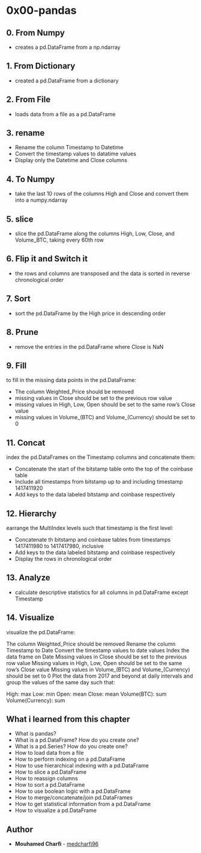 # 0x00-pandas
 ## 0. From Numpy
* creates a pd.DataFrame from a np.ndarray

## 1. From Dictionary

* created a pd.DataFrame from a dictionary

## 2. From File

* loads data from a file as a pd.DataFrame

## 3. rename

* Rename the column Timestamp to Datetime
* Convert the timestamp values to datatime values
* Display only the Datetime and Close columns

## 4. To Numpy
* take the last 10 rows of the columns High and Close and convert them into a numpy.ndarray

## 5. slice
*  slice the pd.DataFrame along the columns High, Low, Close, and Volume_BTC, taking every 60th row

## 6. Flip it and Switch it

*  the rows and columns are transposed and the data is sorted in reverse chronological order

## 7. Sort
*  sort the pd.DataFrame by the High price in descending order
## 8. Prune

* remove the entries in the pd.DataFrame where Close is NaN

## 9. Fill
 to fill in the missing data points in the pd.DataFrame:

* The column Weighted_Price should be removed
* missing values in Close should be set to the previous row value
* missing values in High, Low, Open should be set to the same row’s Close value
* missing values in Volume_(BTC) and Volume_(Currency) should be set to 0

## 11. Concat
index the pd.DataFrames on the Timestamp columns and concatenate them:

* Concatenate the start of the bitstamp table onto the top of the coinbase table
* Include all timestamps from bitstamp up to and including timestamp 1417411920
* Add keys to the data labeled bitstamp and coinbase respectively

## 12. Hierarchy

earrange the MultiIndex levels such that timestamp is the first level:

* Concatenate th bitstamp and coinbase tables from timestamps 1417411980 to 1417417980, inclusive
* Add keys to the data labeled bitstamp and coinbase respectively
* Display the rows in chronological order

##  13. Analyze
*  calculate descriptive statistics for all columns in pd.DataFrame except Timestamp

## 14. Visualize
visualize the pd.DataFrame:

The column Weighted_Price should be removed
Rename the column Timestamp to Date
Convert the timestamp values to date values
Index the data frame on Date
Missing values in Close should be set to the previous row value
Missing values in High, Low, Open should be set to the same row’s Close value
Missing values in Volume_(BTC) and Volume_(Currency) should be set to 0
Plot the data from 2017 and beyond at daily intervals and group the values of the same day such that:

High: max
Low: min
Open: mean
Close: mean
Volume(BTC): sum
Volume(Currency): sum
## What i learned from this chapter

-    What is pandas?
-    What is a pd.DataFrame? How do you create one?
-    What is a pd.Series? How do you create one?
-    How to load data from a file
-    How to perform indexing on a pd.DataFrame
-    How to use hierarchical indexing with a pd.DataFrame
-    How to slice a pd.DataFrame
-    How to reassign columns
-    How to sort a pd.DataFrame
-    How to use boolean logic with a pd.DataFrame
-    How to merge/concatenate/join pd.DataFrames
-    How to get statistical information from a pd.DataFrame
-    How to visualize a pd.DataFrame

## Author
* **Mouhamed Charfi** - [medcharfi96](https://github.com/medcharfi96)